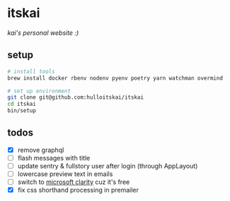 # itskai

_kai's personal website :)_

## setup

```bash
# install tools
brew install docker rbenv nodenv pyenv poetry yarn watchman overmind

# set up environment
git clone git@github.com:hulloitskai/itskai
cd itskai
bin/setup
```

## todos

- [x] remove graphql
- [ ] flash messages with title
- [ ] update sentry & fullstory user after login (through AppLayout)
- [ ] lowercase preview text in emails
- [ ] switch to [microsoft clarity](https://clarity.microsoft.com) cuz it's
      free
- [x] fix css shorthand processing in premailer
